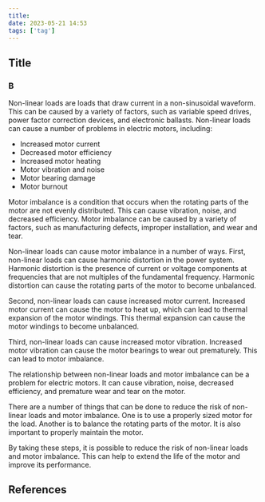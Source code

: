 ```yaml
---
title: 
date: 2023-05-21 14:53
tags: ['tag']
---
```


## Title

### B

Non-linear loads are loads that draw current in a non-sinusoidal waveform. This can be caused by a variety of factors, such as variable speed drives, power factor correction devices, and electronic ballasts. Non-linear loads can cause a number of problems in electric motors, including:

- Increased motor current
- Decreased motor efficiency
- Increased motor heating
- Motor vibration and noise
- Motor bearing damage
- Motor burnout

Motor imbalance is a condition that occurs when the rotating parts of the motor are not evenly distributed. This can cause vibration, noise, and decreased efficiency. Motor imbalance can be caused by a variety of factors, such as manufacturing defects, improper installation, and wear and tear.

Non-linear loads can cause motor imbalance in a number of ways. First, non-linear loads can cause harmonic distortion in the power system. Harmonic distortion is the presence of current or voltage components at frequencies that are not multiples of the fundamental frequency. Harmonic distortion can cause the rotating parts of the motor to become unbalanced.

Second, non-linear loads can cause increased motor current. Increased motor current can cause the motor to heat up, which can lead to thermal expansion of the motor windings. This thermal expansion can cause the motor windings to become unbalanced.

Third, non-linear loads can cause increased motor vibration. Increased motor vibration can cause the motor bearings to wear out prematurely. This can lead to motor imbalance.

The relationship between non-linear loads and motor imbalance can be a problem for electric motors. It can cause vibration, noise, decreased efficiency, and premature wear and tear on the motor.

There are a number of things that can be done to reduce the risk of non-linear loads and motor imbalance. One is to use a properly sized motor for the load. Another is to balance the rotating parts of the motor. It is also important to properly maintain the motor.

By taking these steps, it is possible to reduce the risk of non-linear loads and motor imbalance. This can help to extend the life of the motor and improve its performance.

## References
